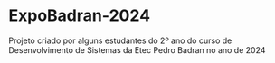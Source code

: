 # ExpoBadran-2024
Projeto criado por alguns estudantes do 2º ano do curso de Desenvolvimento de Sistemas da Etec Pedro Badran no ano de 2024
